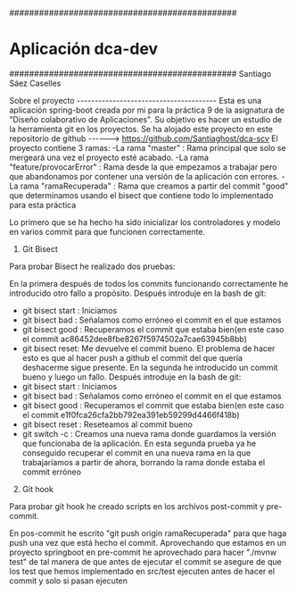 ##############################################
# Aplicación dca-dev			     #
##############################################
Santiago Sáez Caselles

Sobre el proyecto ---------------------------------------
Esta es una aplicación spring-boot creada por mi para la práctica 9 de la asignatura de "Diseño colaborativo de Aplicaciones".
Su objetivo es hacer un estudio de la herramienta git en los proyectos.
Se ha alojado este proyecto en este repositorio de github ------> https://github.com/Santiaghost/dca-scv
El proyecto contiene 3 ramas:
-La rama "master" : Rama principal que solo se mergeará una vez el proyecto esté acabado.
-La rama "feature/provocarError" : Rama desde la que empezamos a trabajar pero que abandonamos por contener una versión
de la aplicación con errores.
-La rama "ramaRecuperada" : Rama que creamos a partir del commit "good" que determinamos usando el bisect que contiene todo
lo implementado para esta práctica

Lo primero que se ha hecho ha sido inicializar los controladores y modelo en varios commit para que funcionen correctamente.

1) Git Bisect

Para probar Bisect he realizado dos pruebas:

En la primera después de todos los commits funcionando correctamente he introducido otro fallo a propósito.
Después introduje en la bash de git:
- git bisect start : Iniciamos
- git bisect bad : Señalamos como erróneo el commit en el que estamos
- git bisect good <commit> : Recuperamos el commit que estaba bien(en este caso el commit ac86452dee8fbe8267f5974502a7cae63945b8bb)
- git bisect reset: Me devuelve el commit bueno.
El problema de hacer esto es que al hacer push a github el commit del que quería deshacerme sigue presente.
En la segunda he introducido un commit bueno y luego un fallo.
Después introduje en la bash de git:
- git bisect start : Iniciamos
- git bisect bad : Señalamos como erróneo el commit en el que estamos
- git bisect good <commit> : Recuperamos el commit que estaba bien(en este caso el commit e1f0fca26cfa2bb792ea391eb59299d4466f418b)
- git bisect reset <commit> : Reseteamos al commit bueno
- git switch -c <rama> : Creamos una nueva rama donde guardamos la versión que funcionaba de la aplicación.
En esta segunda prueba ya he conseguido recuperar el commit en una nueva rama en la que trabajaríamos a partir de ahora, borrando la
rama donde estaba el commit erróneo

2) Git hook

Para probar git hook he creado scripts en los archivos post-commit y pre-commit.

En pos-commit he escrito "git push origin ramaRecuperada" para que haga push una vez que está hecho el commit. Aprovechando que
estamos en un proyecto springboot en pre-commit he aprovechado para hacer "./mvnw test" de tal manera de que antes de ejecutar el
commit se asegure de que los test que hemos implementado en src/test ejecuten antes de hacer el commit y solo si pasan ejecuten